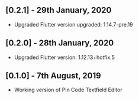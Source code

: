 ## [0.2.1] - 29th January, 2020

* Upgraded Flutter version upgraded: 1.14.7-pre.19

## [0.2.0] - 28th January, 2020

* Upgraded Flutter version: 1.12.13+hotfix.5

## [0.1.0] - 7th August, 2019

* Working version of Pin Code Textfield Editor
